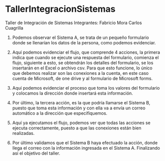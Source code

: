 # TallerIntegracionSistemas
Taller de Integración de Sistemas
Integrantes: 
Fabricio Mora
Carlos Cuagrilla
1.	Podemos observar el Sistema A, se trata de un pequeño formulario donde se llenarían los datos de la persona, como podemos evidenciar.

2.	Aquí podemos evidenciar el flujo, que comprende 4 acciones, la primera indica que cuando se ejecute una respuesta del formulario, comienza el flujo, siguiente a esto, se obtendrán los detalles del formulario, se los insertarán en el Excel o archivo csv. Para que esto funcione, lo único que debemos realizar son las conexiones a la cuenta, en este caso cuenta de Microsoft, de one drive y al formulario de Microsoft forms.
 
3.	Aquí podemos evidenciar el proceso que toma los valores del formulario y colocamos la dirección donde insertará esta información.
 

4.	Por último, la tercera acción, es la que podría llamarse el Sistema B, puesto que toma esta información y con ella va a envía un correo automático a la dirección que especifiquemos.
 

5.	Aquí ya ejecutamos el flujo, podemos ver que todas las acciones se ejecuta correctamente, puesto a que las conexiones están bien realizadas.
 

6.	Por último validamos que el Sistema B haya efectuado la acción, donde llega el correo con la información ingresada en el Sistema A. Finalizando así el objetivo del taller.
 

